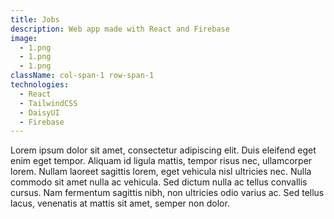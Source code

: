 ```yaml
---
title: Jobs
description: Web app made with React and Firebase
image:
  - 1.png
  - 1.png
  - 1.png
className: col-span-1 row-span-1
technologies:
  - React
  - TailwindCSS
  - DaisyUI
  - Firebase
---
```


Lorem ipsum dolor sit amet, consectetur adipiscing elit. Duis eleifend eget enim eget tempor. Aliquam id ligula mattis, tempor risus nec, ullamcorper lorem. Nullam laoreet sagittis lorem, eget vehicula nisl ultricies nec. Nulla commodo sit amet nulla ac vehicula. Sed dictum nulla ac tellus convallis cursus. Nam fermentum sagittis nibh, non ultricies odio varius ac. Sed tellus lacus, venenatis at mattis sit amet, semper non dolor.